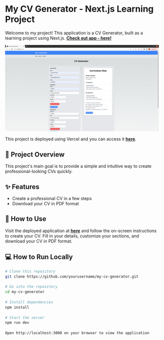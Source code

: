# My CV Generator - Next.js Learning Project

Welcome to my project! This application is a CV Generator, built as a learning project using Next.js. [**Check out app - here!**](https://my-cv-generator.vercel.app/)

![App preview](public/images/preview.png)

This project is deployed using Vercel and you can access it [**here**](https://my-cv-generator.vercel.app/).

## 📐 Project Overview

This project's main goal is to provide a simple and intuitive way to create professional-looking CVs quickly. 

## ✨ Features

- Create a professional CV in a few steps
- Download your CV in PDF format


## 🚀 How to Use

Visit the deployed application at [**here**](https://my-cv-generator.vercel.app/) and follow the on-screen instructions to create your CV. Fill in your details, customize your sections, and download your CV in PDF format.

## 💻 How to Run Locally

```bash
# Clone this repository
git clone https://github.com/yourusername/my-cv-generator.git

# Go into the repository
cd my-cv-generator

# Install dependencies
npm install

# Start the server
npm run dev

Open http://localhost:3000 on your browser to view the application